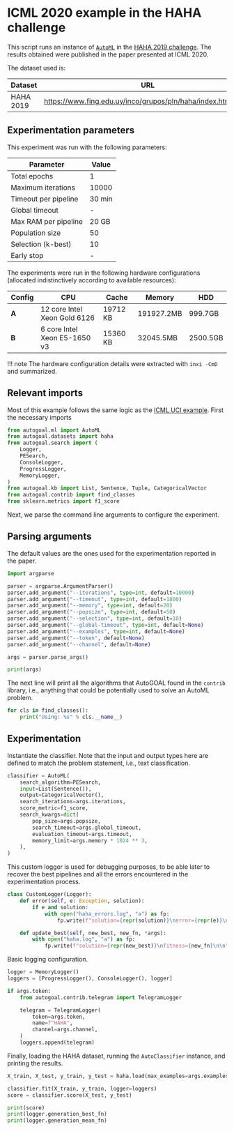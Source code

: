 # ICML 2020 example in the HAHA challenge

This script runs an instance of [`AutoML`](/api/autogoal.ml#automl)
in the [HAHA 2019 challenge](https://www.fing.edu.uy/inco/grupos/pln/haha/index.html#data).
The results obtained were published in the paper presented at ICML 2020.

The dataset used is:

| Dataset | URL |
|--|--|
| HAHA 2019 | <https://www.fing.edu.uy/inco/grupos/pln/haha/index.html#data> |

## Experimentation parameters

This experiment was run with the following parameters:

| Parameter | Value |
|--|--|
| Total epochs         | 1      |
| Maximum iterations   | 10000  |
| Timeout per pipeline | 30 min |
| Global timeout       | -      |
| Max RAM per pipeline | 20 GB  |
| Population size      | 50     |
| Selection (k-best)   | 10     |
| Early stop           |-       |

The experiments were run in the following hardware configurations
(allocated indistinctively according to available resources):

| Config | CPU | Cache | Memory | HDD |
|--|--|--|--|--|
| **A** | 12 core Intel Xeon Gold 6126 | 19712 KB |  191927.2MB | 999.7GB |
| **B** | 6 core Intel Xeon E5-1650 v3 | 15360 KB |  32045.5MB  | 2500.5GB |

!!! note
    The hardware configuration details were extracted with `inxi -CmD` and summarized.

## Relevant imports

Most of this example follows the same logic as the [ICML UCI example](/examples/solving_uci_datasets).
First the necessary imports

```python
from autogoal.ml import AutoML
from autogoal.datasets import haha
from autogoal.search import (
    Logger,
    PESearch,
    ConsoleLogger,
    ProgressLogger,
    MemoryLogger,
)
from autogoal.kb import List, Sentence, Tuple, CategoricalVector
from autogoal.contrib import find_classes
from sklearn.metrics import f1_score
```

Next, we parse the command line arguments to configure the experiment.

## Parsing arguments

The default values are the ones used for the experimentation reported in the paper.

```python
import argparse

parser = argparse.ArgumentParser()
parser.add_argument("--iterations", type=int, default=10000)
parser.add_argument("--timeout", type=int, default=1800)
parser.add_argument("--memory", type=int, default=20)
parser.add_argument("--popsize", type=int, default=50)
parser.add_argument("--selection", type=int, default=10)
parser.add_argument("--global-timeout", type=int, default=None)
parser.add_argument("--examples", type=int, default=None)
parser.add_argument("--token", default=None)
parser.add_argument("--channel", default=None)

args = parser.parse_args()

print(args)
```

The next line will print all the algorithms that AutoGOAL found
in the `contrib` library, i.e., anything that could be potentially used
to solve an AutoML problem.

```python
for cls in find_classes():
    print("Using: %s" % cls.__name__)
```

## Experimentation

Instantiate the classifier.
Note that the input and output types here are defined to match the problem statement,
i.e., text classification.

```python
classifier = AutoML(
    search_algorithm=PESearch,
    input=List(Sentence()),
    output=CategoricalVector(),
    search_iterations=args.iterations,
    score_metric=f1_score,
    search_kwargs=dict(
        pop_size=args.popsize,
        search_timeout=args.global_timeout,
        evaluation_timeout=args.timeout,
        memory_limit=args.memory * 1024 ** 3,
    ),
)
```

This custom logger is used for debugging purposes, to be able later to recover
the best pipelines and all the errors encountered in the experimentation process.

```python
class CustomLogger(Logger):
    def error(self, e: Exception, solution):
        if e and solution:
            with open("haha_errors.log", "a") as fp:
                fp.write(f"solution={repr(solution)}\nerror={repr(e)}\n\n")

    def update_best(self, new_best, new_fn, *args):
        with open("haha.log", "a") as fp:
            fp.write(f"solution={repr(new_best)}\nfitness={new_fn}\n\n")
```

Basic logging configuration.

```python
logger = MemoryLogger()
loggers = [ProgressLogger(), ConsoleLogger(), logger]

if args.token:
    from autogoal.contrib.telegram import TelegramLogger

    telegram = TelegramLogger(
        token=args.token,
        name=f"HAHA",
        channel=args.channel,
    )
    loggers.append(telegram)
```

Finally, loading the HAHA dataset, running the `AutoClassifier` instance,
and printing the results.

```python
X_train, X_test, y_train, y_test = haha.load(max_examples=args.examples)

classifier.fit(X_train, y_train, logger=loggers)
score = classifier.score(X_test, y_test)

print(score)
print(logger.generation_best_fn)
print(logger.generation_mean_fn)
```

